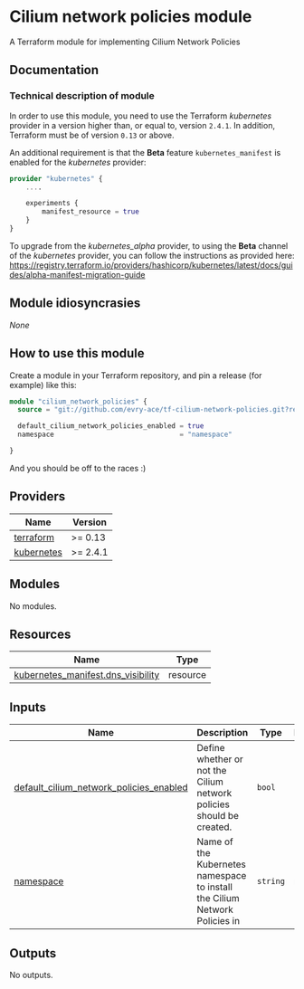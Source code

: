 # Cilium network policies module

A Terraform module for implementing Cilium Network Policies

## Documentation

### Technical description of module

In order to use this module, you need to use the Terraform *kubernetes* provider in a version higher than, or equal to, version `2.4.1`. In addition, Terraform must be of version `0.13` or above.

An additional requirement is that the **Beta** feature `kubernetes_manifest` is enabled for the *kubernetes* provider:

```terraform
provider "kubernetes" {
    ....

    experiments {
        manifest_resource = true
    }
}
```

To upgrade from the *kubernetes_alpha* provider, to using the **Beta** channel of the *kubernetes* provider, you can follow the instructions as provided here:
https://registry.terraform.io/providers/hashicorp/kubernetes/latest/docs/guides/alpha-manifest-migration-guide

## Module idiosyncrasies

*None*

## How to use this module

Create a module in your Terraform repository, and pin a release (for example) like this:

```terraform
module "cilium_network_policies" {
  source = "git://github.com/evry-ace/tf-cilium-network-policies.git?ref=vX.Y.Z"

  default_cilium_network_policies_enabled = true
  namespace                               = "namespace"

}
```

And you should be off to the races :)

## Providers

| Name | Version |
|------|---------|
| <a name="provider_terraform"></a> [terraform](#provider\_terraform) | >= 0.13 |
| <a name="provider_kubernetes"></a> [kubernetes](#provider\_kubernetes) | >= 2.4.1 |

## Modules

No modules.

## Resources

| Name | Type |
|------|------|
| [kubernetes_manifest.dns_visibility](https://registry.terraform.io/providers/hashicorp/kubernetes/latest/docs/resources/manifest) | resource |

## Inputs

| Name | Description | Type | Default | Required |
|------|-------------|------|---------|:--------:|
| <a name="input_default_cilium_network_policies_enabled"></a> [default\_cilium\_network\_policies\_enabled](#input\_default\_cilium\_network\_policies\_enabled) | Define whether or not the Cilium network policies should be created. | `bool` | `false` | no |
| <a name="input_namespace"></a> [namespace](#input\_namespace) | Name of the Kubernetes namespace to install the Cilium Network Policies in | `string` | n/a | yes |

## Outputs

No outputs.

